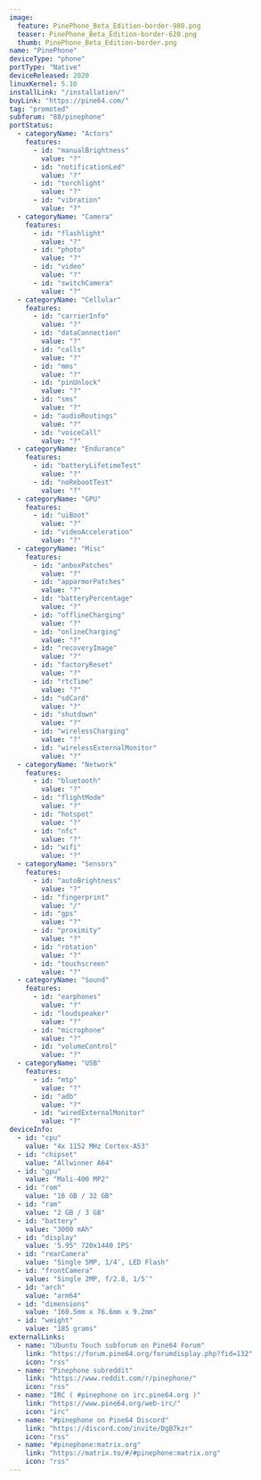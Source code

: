```yaml
---
image:
  feature: PinePhone_Beta_Edition-border-980.png
  teaser: PinePhone_Beta_Edition-border-620.png
  thumb: PinePhone_Beta_Edition-border.png
name: "PinePhone"
deviceType: "phone"
portType: "Native"
deviceReleased: 2020
linuxKernel: 5.10
installLink: "/installation/"
buyLink: "https://pine64.com/"
tag: "promoted"
subforum: "88/pinephone"
portStatus:
  - categoryName: "Actors"
    features:
      - id: "manualBrightness"
        value: "?"
      - id: "notificationLed"
        value: "?"
      - id: "torchlight"
        value: "?"
      - id: "vibration"
        value: "?"
  - categoryName: "Camera"
    features:
      - id: "flashlight"
        value: "?"
      - id: "photo"
        value: "?"
      - id: "video"
        value: "?"
      - id: "switchCamera"
        value: "?"
  - categoryName: "Cellular"
    features:
      - id: "carrierInfo"
        value: "?"
      - id: "dataConnection"
        value: "?"
      - id: "calls"
        value: "?"
      - id: "mms"
        value: "?"
      - id: "pinUnlock"
        value: "?"
      - id: "sms"
        value: "?"
      - id: "audioRoutings"
        value: "?"
      - id: "voiceCall"
        value: "?"
  - categoryName: "Endurance"
    features:
      - id: "batteryLifetimeTest"
        value: "?"
      - id: "noRebootTest"
        value: "?"
  - categoryName: "GPU"
    features:
      - id: "uiBoot"
        value: "?"
      - id: "videoAcceleration"
        value: "?"
  - categoryName: "Misc"
    features:
      - id: "anboxPatches"
        value: "?"
      - id: "apparmorPatches"
        value: "?"
      - id: "batteryPercentage"
        value: "?"
      - id: "offlineCharging"
        value: "?"
      - id: "onlineCharging"
        value: "?"
      - id: "recoveryImage"
        value: "?"
      - id: "factoryReset"
        value: "?"
      - id: "rtcTime"
        value: "?"
      - id: "sdCard"
        value: "?"
      - id: "shutdown"
        value: "?"
      - id: "wirelessCharging"
        value: "?"
      - id: "wirelessExternalMonitor"
        value: "?"
  - categoryName: "Network"
    features:
      - id: "bluetooth"
        value: "?"
      - id: "flightMode"
        value: "?"
      - id: "hotspot"
        value: "?"
      - id: "nfc"
        value: "?"
      - id: "wifi"
        value: "?"
  - categoryName: "Sensors"
    features:
      - id: "autoBrightness"
        value: "?"
      - id: "fingerprint"
        value: "/"
      - id: "gps"
        value: "?"
      - id: "proximity"
        value: "?"
      - id: "rotation"
        value: "?"
      - id: "touchscreen"
        value: "?"
  - categoryName: "Sound"
    features:
      - id: "earphones"
        value: "?"
      - id: "loudspeaker"
        value: "?"
      - id: "microphone"
        value: "?"
      - id: "volumeControl"
        value: "?"
  - categoryName: "USB"
    features:
      - id: "mtp"
        value: "?"
      - id: "adb"
        value: "?"
      - id: "wiredExternalMonitor"
        value: "?"
deviceInfo:
  - id: "cpu"
    value: "4x 1152 MHz Cortex-A53"
  - id: "chipset"
    value: "Allwinner A64"
  - id: "gpu"
    value: "Mali-400 MP2"
  - id: "rom"
    value: "16 GB / 32 GB"
  - id: "ram"
    value: "2 GB / 3 GB"
  - id: "battery"
    value: "3000 mAh"
  - id: "display"
    value: '5.95" 720x1440 IPS'
  - id: "rearCamera"
    value: "Single 5MP, 1/4″, LED Flash"
  - id: "frontCamera"
    value: "Single 2MP, f/2.8, 1/5″"
  - id: "arch"
    value: "arm64"
  - id: "dimensions"
    value: "160.5mm x 76.6mm x 9.2mm"
  - id: "weight"
    value: "185 grams"
externalLinks:
  - name: "Ubuntu Touch subforum on Pine64 Forum"
    link: "https://forum.pine64.org/forumdisplay.php?fid=132"
    icon: "rss"
  - name: "Pinephone subreddit"
    link: "https://www.reddit.com/r/pinephone/"
    icon: "rss"
  - name: "IRC ( #pinephone on irc.pine64.org )"
    link: "https://www.pine64.org/web-irc/"
    icon: "irc"
  - name: "#pinephone on Pine64 Discord"
    link: "https://discord.com/invite/DgB7kzr"
    icon: "rss"
  - name: "#pinephone:matrix.org"
    link: "https://matrix.to/#/#pinephone:matrix.org"
    icon: "rss"
---
```

